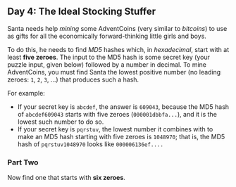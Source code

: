 ## Day 4: The Ideal Stocking Stuffer

Santa needs help *mining* some AdventCoins (very similar to *bitcoins*) to use as gifts for all the economically forward-thinking little girls and boys.

To do this, he needs to find *MD5* hashes which, in *hexadecimal*, start with at least **five zeroes**. The input to the MD5 hash is some secret key (your puzzle input, given below) followed by a number in decimal. To mine AdventCoins, you must find Santa the lowest positive number (no leading zeroes: `1`, `2`, `3`, ...) that produces such a hash.

For example:

- If your secret key is `abcdef`, the answer is `609043`, because the MD5 hash of `abcdef609043` starts with five zeroes (`000001dbbfa...`), and it is the lowest such number to do so.
- If your secret key is `pqrstuv`, the lowest number it combines with to make an MD5 hash starting with five zeroes is `1048970`; that is, the MD5 hash of `pqrstuv1048970` looks like `000006136ef....`

### Part Two

Now find one that starts with **six zeroes**.
